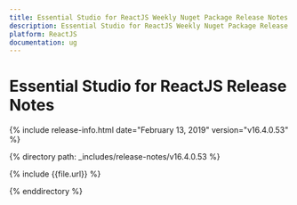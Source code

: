 ```yaml
---
title: Essential Studio for ReactJS Weekly Nuget Package Release Notes  
description: Essential Studio for ReactJS Weekly Nuget Package Release Notes  
platform: ReactJS
documentation: ug
---
```


# Essential Studio for ReactJS  Release Notes  

{% include release-info.html date="February 13, 2019"  version="v16.4.0.53" %} 


{% directory path: _includes/release-notes/v16.4.0.53 %}

{% include {{file.url}} %}

{% enddirectory %}